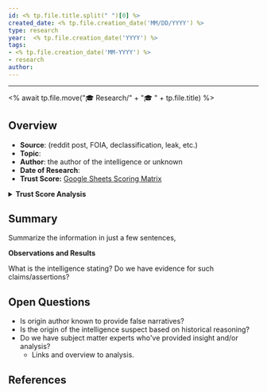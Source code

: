 ```yaml
---
id: <% tp.file.title.split(" ")[0] %>
created_date: <% tp.file.creation_date('MM/DD/YYYY') %>
type: research
year:  <% tp.file.creation_date('YYYY') %>
tags:
- <% tp.file.creation_date('MM-YYYY') %>
- research
author:
---
```


----
<% await tp.file.move("🎓 Research/" + "🎓 " + tp.file.title) %>
## Overview

- **Source**: (reddit post, FOIA, declassification, leak, etc.)
- **Topic**:
- **Author**: the author of the intelligence or unknown
- **Date of Research**:
- **Trust Score:** [Google Sheets Scoring Matrix](https://docs.google.com/spreadsheets/d/1CUarxE7P1cPwgWXwJzzeWnZGm1c6Wp2Ttazdt3VPM_s/edit?usp=sharing)

<details>
<summary><b>Trust Score Analysis</b></summary>
<IMG src="https://publish-01.obsidian.md/access/1c31a6f93f82a49b0a9eb31193d6cdec/_images/" alt="Trust Score"/>
</details>

## Summary

Summarize the information in just a few sentences,

**Observations and Results**

What is the intelligence stating? Do we have evidence for such claims/assertions? 

## Open Questions

- Is origin author known to provide false narratives? 
- Is the origin of the intelligence suspect based on historical reasoning?
- Do we have subject matter experts who've provided insight and/or analysis?
	- Links and overview to analysis.

## References


